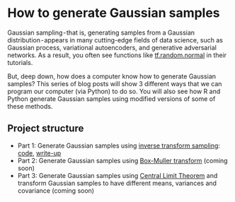# How to generate Gaussian samples

Gaussian sampling - that is, generating samples from a Gaussian distribution - appears in many cutting-edge fields of data science, such as Gaussian process, variational autoencoders, and generative adversarial networks. As a result, you often see functions like [tf.random.normal](https://www.tensorflow.org/api_docs/python/tf/random/normal) in their tutorials. 

But, deep down, how does a computer know how to generate Gaussian samples? This series of blog posts will show 3 different ways that we can program our computer (via Python) to do so. You will also see how R and Python generate Gaussian samples using modified versions of some of these methods.

## Project structure
* Part 1: Generate Gaussian samples using [inverse transform sampling](https://en.wikipedia.org/wiki/Inverse_transform_sampling): [code](notebooks/part1.ipynb), [write-up](https://medium.com/@seismatica/how-to-generate-gaussian-samples-347c391b7959)
* Part 2: Generate Gaussian samples using [Box-Muller transform](https://en.wikipedia.org/wiki/Box%E2%80%93Muller_transform) (coming soon)
* Part 3: Generate Gaussian samples using [Central Limit Theorem](https://en.wikipedia.org/wiki/Central_limit_theorem) and transform Gaussian samples to have different means, variances and covariance (coming soon)